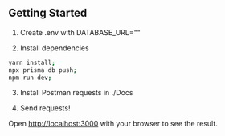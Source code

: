 ## Getting Started

1. Create .env with DATABASE_URL=""

2. Install dependencies

```bash
yarn install;
npx prisma db push;
npm run dev;
```

3. Install Postman requests in ./Docs

4. Send requests!

Open [http://localhost:3000](http://localhost:3000) with your browser to see the result.